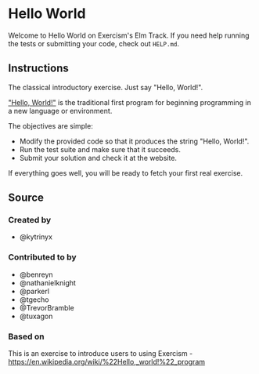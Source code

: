 # Hello World

Welcome to Hello World on Exercism's Elm Track.
If you need help running the tests or submitting your code, check out `HELP.md`.

## Instructions

The classical introductory exercise.
Just say "Hello, World!".

["Hello, World!"][hello-world] is the traditional first program for beginning programming in a new language or environment.

The objectives are simple:

- Modify the provided code so that it produces the string "Hello, World!".
- Run the test suite and make sure that it succeeds.
- Submit your solution and check it at the website.

If everything goes well, you will be ready to fetch your first real exercise.

[hello-world]: https://en.wikipedia.org/wiki/%22Hello,_world!%22_program

## Source

### Created by

- @kytrinyx

### Contributed to by

- @benreyn
- @nathanielknight
- @parkerl
- @tgecho
- @TrevorBramble
- @tuxagon

### Based on

This is an exercise to introduce users to using Exercism - https://en.wikipedia.org/wiki/%22Hello,_world!%22_program